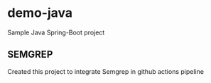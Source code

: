 # demo-java
Sample Java Spring-Boot project

## SEMGREP
Created this project to integrate Semgrep in github actions pipeline
